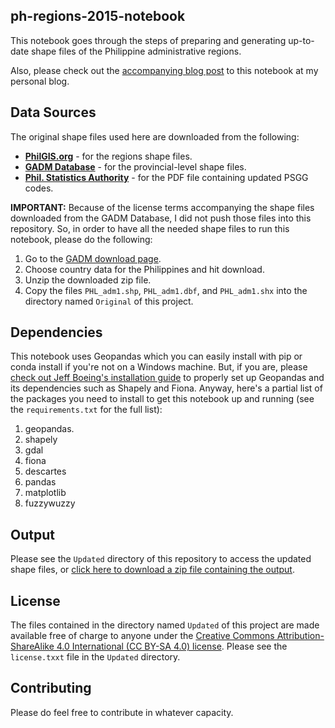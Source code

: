 ## ph-regions-2015-notebook
This notebook goes through the steps of preparing and generating up-to-date shape files of the Philippine administrative regions.

Also, please check out the [accompanying blog post](https://dcdabbler.wordpress.com/2016/08/26/using-geopandas-to-build-updated-philippine-regions-shape-file-in-python/#more-454) to this notebook at my personal blog.

## Data Sources
The original shape files used here are downloaded from the following:

* [**PhilGIS.org**](http://philgis.org/) - for the regions shape files.
* [**GADM Database**](http://www.gadm.org/download) - for the provincial-level shape files.
* [**Phil. Statistics Authority**](http://www.nscb.gov.ph/activestats/psgc/SUMWEBPROV-JUNE2016-CODED-HUC-FINAL.pdf) - for the PDF file containing updated PSGG codes.

**IMPORTANT:** Because of the license terms accompanying the shape files downloaded from the GADM Database, I did not push those files into this repository. So, in order to have all the needed shape files to run this notebook, please do the following:

1. Go to the [GADM download page](http://www.gadm.org/download).
2. Choose country data for the Philippines and hit download.
3. Unzip the downloaded zip file.
4. Copy the files `PHL_adm1.shp`, `PHL_adm1.dbf`, and `PHL_adm1.shx` into the directory named `Original` of this project.

## Dependencies
This notebook uses Geopandas which you can easily install with pip or conda install if you're not on a Windows machine. But, if you are, please [check out Jeff Boeing's installation guide](http://geoffboeing.com/2014/09/using-geopandas-windows/) to properly set up Geopandas and its dependencies such as Shapely and Fiona. Anyway, here's a partial list of the packages you need to install to get this notebook up and running (see the `requirements.txt` for the full list):

1. geopandas.
2. shapely
3. gdal
4. fiona
5. descartes
6. pandas
7. matplotlib
8. fuzzywuzzy

## Output
Please see the `Updated` directory of this repository to access the updated shape files, or [click here to download a zip file containing the output](https://drive.google.com/open?id=0Bz3ja0Q9BLsPZEpwdmZWckRCazQ).

## License
The files contained in the directory named `Updated` of this project are made available free of charge to anyone under the [Creative Commons Attribution-ShareAlike 4.0 International (CC BY-SA 4.0) license](https://creativecommons.org/licenses/by-sa/4.0/legalcode). Please see the `license.txxt` file in the `Updated` directory.

## Contributing
Please do feel free to contribute in whatever capacity.